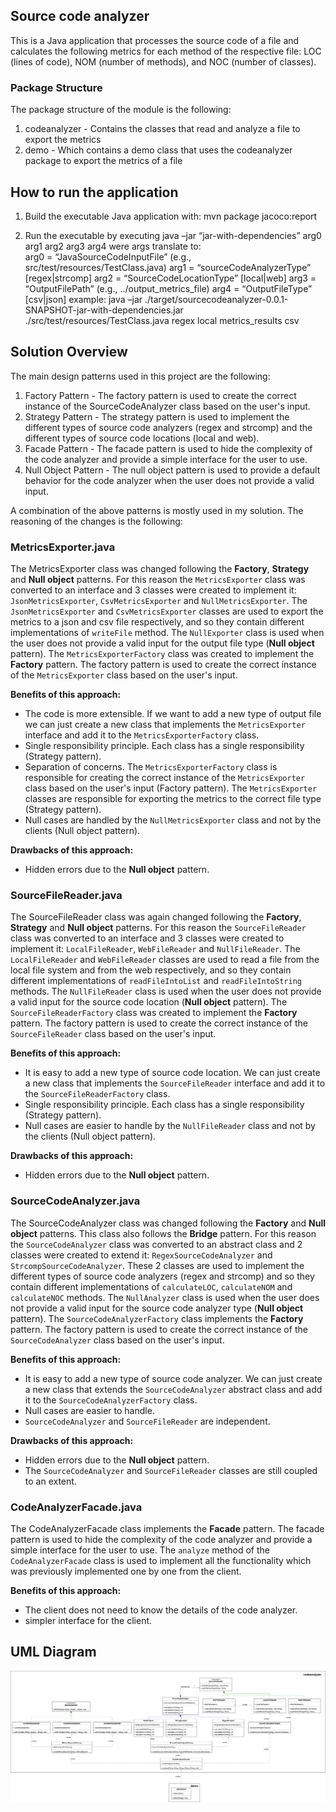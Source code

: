 ## Source code analyzer

This is a Java application that processes the source code of a file and calculates
the following metrics for each method of the respective file: LOC (lines of code), NOM (number of methods), and NOC (number of classes).

### Package Structure

The package structure of the module is the following:

1. codeanalyzer - Contains the classes that read and analyze a file to export the metrics
2. demo - Which contains a demo class that uses the codeanalyzer package to export the metrics of a file

## How to run the application

1. Build the executable Java application with:
	mvn package jacoco:report

2. Run the executable by executing
	java –jar “jar-with-dependencies” arg0 arg1 arg2 arg3 arg4
were args translate to: 	
	arg0 = “JavaSourceCodeInputFile” (e.g., src/test/resources/TestClass.java)
	arg1 = “sourceCodeAnalyzerType” [regex|strcomp]
	arg2 = “SourceCodeLocationType” [local|web]
	arg3 = “OutputFilePath” (e.g., ../output_metrics_file)
	arg4 = “OutputFileType” [csv|json]
example: 
	java –jar ./target/sourcecodeanalyzer-0.0.1-SNAPSHOT-jar-with-dependencies.jar ./src/test/resources/TestClass.java regex local metrics_results csv

## Solution Overview

The main design patterns used in this project are the following:

1. Factory Pattern - The factory pattern is used to create the correct instance of the SourceCodeAnalyzer class based on the user's input.
2. Strategy Pattern - The strategy pattern is used to implement the different types of source code analyzers (regex and strcomp) and the different types of source code locations (local and web).
3. Facade Pattern - The facade pattern is used to hide the complexity of the code analyzer and provide a simple interface for the user to use.
4. Null Object Pattern - The null object pattern is used to provide a default behavior for the code analyzer when the user does not provide a valid input.

A combination of the above patterns is mostly used in my solution. The reasoning of the changes is the following:

### MetricsExporter.java

The MetricsExporter class was changed following the **Factory**, **Strategy** and **Null object** patterns. 
For this reason the `MetricsExporter` class was converted to an interface and 3 classes were created to implement it:
`JsonMetricsExporter`, `CsvMetricsExporter` and `NullMetricsExporter`. The `JsonMetricsExporter` and
`CsvMetricsExporter` classes are used to export the  metrics to a json and csv file respectively, and so they
contain different implementations of `writeFile` method. The `NullExporter` class is used when the user does not
provide a valid input for the output file type (**Null object** pattern). The `MetricsExporterFactory` class was
created to implement the **Factory** pattern. The factory pattern is used to create the correct instance of the
`MetricsExporter` class based on the user's input.

**Benefits of this approach:**
* The code is more extensible. If we want to add a new type of output file we can just create a new class that
implements the `MetricsExporter` interface and add it to the `MetricsExporterFactory` class.
* Single responsibility principle. Each class has a single responsibility (Strategy pattern).
* Separation of concerns. The `MetricsExporterFactory` class is responsible for creating the correct instance of
the `MetricsExporter` class based on the user's input (Factory pattern). The `MetricsExporter` classes are
responsible for exporting the metrics to the correct file type (Strategy pattern).
* Null cases are handled by the `NullMetricsExporter` class and not by the clients (Null object pattern).

**Drawbacks of this approach:**
* Hidden errors due to the **Null object** pattern.

### SourceFileReader.java

The SourceFileReader class was again changed following the **Factory**, **Strategy** and **Null object** patterns.
For this reason the `SourceFileReader` class was converted to an interface and 3 classes were created to implement it:
`LocalFileReader`, `WebFileReader` and `NullFileReader`. The `LocalFileReader` and `WebFileReader` classes 
are used to read a file from the local file system and from the web respectively, and so they contain
different implementations of `readFileIntoList` and `readFileIntoString` methods. The `NullFileReader`
class is used when the user does not provide a valid input for the source code location (**Null object** pattern).
The `SourceFileReaderFactory` class was created to implement the **Factory** pattern. The factory pattern is used
to create the correct instance of the `SourceFileReader` class based on the user's input.

**Benefits of this approach:**
* It is easy to add a new type of source code location. We can just create a new class that implements the
`SourceFileReader` interface and add it to the `SourceFileReaderFactory` class.
* Single responsibility principle. Each class has a single responsibility (Strategy pattern).
* Null cases are easier to handle by the `NullFileReader` class and not by the clients (Null object pattern).

**Drawbacks of this approach:**
* Hidden errors due to the **Null object** pattern.

### SourceCodeAnalyzer.java

The SourceCodeAnalyzer class was changed following the **Factory** and **Null object** patterns. This class
also follows the **Bridge** pattern. For this reason the `SourceCodeAnalyzer` class was converted to an abstract
class and 2 classes were created to extend it: `RegexSourceCodeAnalyzer` and `StrcompSourceCodeAnalyzer`. These 2
classes are used to implement the different types of source code analyzers (regex and strcomp) and so they contain
different implementations of `calculateLOC`, `calculateNOM` and `calculateNOC` methods. The `NullAnalyzer` class
is used when the user does not provide a valid input for the source code analyzer type (**Null object** pattern).
The `SourceCodeAnalyzerFactory` class implements the **Factory** pattern. The factory pattern is used
to create the correct instance of the `SourceCodeAnalyzer` class based on the user's input.

**Benefits of this approach:**
* It is easy to add a new type of source code analyzer. We can just create a new class that extends the
`SourceCodeAnalyzer` abstract class and add it to the `SourceCodeAnalyzerFactory` class.
* Null cases are easier to handle.
* `SourceCodeAnalyzer` and `SourceFileReader` are independent.

**Drawbacks of this approach:**
* Hidden errors due to the **Null object** pattern.
* The `SourceCodeAnalyzer` and `SourceFileReader` classes are still coupled to an extent.

### CodeAnalyzerFacade.java

The CodeAnalyzerFacade class implements the **Facade** pattern. The facade pattern is used to hide the
complexity of the code analyzer and provide a simple interface for the user to use. The `analyze` method
of the `CodeAnalyzerFacade` class is used to implement all the functionality which was previously implemented
one by one from the client.

**Benefits of this approach:**
* The client does not need to know the details of the code analyzer.
* simpler interface for the client.

## UML Diagram

![UML Diagram](class_diagram.png)

